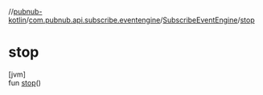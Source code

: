 //[pubnub-kotlin](../../../index.md)/[com.pubnub.api.subscribe.eventengine](../index.md)/[SubscribeEventEngine](index.md)/[stop](stop.md)

# stop

[jvm]\
fun [stop](stop.md)()
